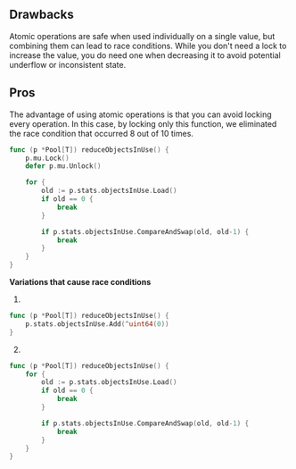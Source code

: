 ## Drawbacks

Atomic operations are safe when used individually on a single value, but combining them can lead to race conditions. While you don't need a lock to increase the value, you do need one when decreasing it to avoid potential underflow or inconsistent state.

## Pros

The advantage of using atomic operations is that you can avoid locking every operation. In this case, by locking only this function, we eliminated the race condition that occurred 8 out of 10 times.

```go
func (p *Pool[T]) reduceObjectsInUse() {
	p.mu.Lock()
	defer p.mu.Unlock()

	for {
		old := p.stats.objectsInUse.Load()
		if old == 0 {
			break
		}

		if p.stats.objectsInUse.CompareAndSwap(old, old-1) {
			break
		}
	}
}
```

**Variations that cause race conditions**

1.

```go
func (p *Pool[T]) reduceObjectsInUse() {
	p.stats.objectsInUse.Add(^uint64(0))
}
```

2.

```go
func (p *Pool[T]) reduceObjectsInUse() {
	for {
		old := p.stats.objectsInUse.Load()
		if old == 0 {
			break
		}

		if p.stats.objectsInUse.CompareAndSwap(old, old-1) {
			break
		}
	}
}
```
